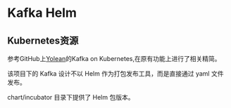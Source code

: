 # Kafka Helm

## Kubernetes资源

参考GitHub上[Yolean](https://github.com/Yolean/kubernetes-kafka)的Kafka on Kubernetes,在原有功能上进行了相关精简。

该项目下的 Kafka 设计不以 Helm 作为打包发布工具，而是直接通过 yaml 文件发布。

chart/incubator 目录下提供了 Helm 包版本。

